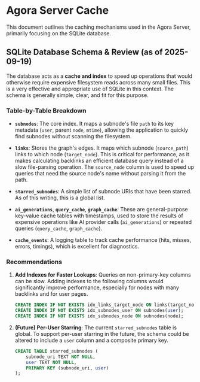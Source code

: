 # Agora Server Cache

This document outlines the caching mechanisms used in the Agora Server, primarily focusing on the SQLite database.

## SQLite Database Schema & Review (as of 2025-09-19)

The database acts as a **cache and index** to speed up operations that would otherwise require expensive filesystem reads across many small files. This is a very effective and appropriate use of SQLite in this context. The schema is generally simple, clear, and fit for this purpose.

### Table-by-Table Breakdown

-   **`subnodes`**: The core index. It maps a subnode's file `path` to its key metadata (`user`, parent `node`, `mtime`), allowing the application to quickly find subnodes without scanning the filesystem.

-   **`links`**: Stores the graph's edges. It maps which subnode (`source_path`) links to which node (`target_node`). This is critical for performance, as it makes calculating backlinks an efficient database query instead of a slow file-parsing operation. The `source_node` column is used to speed up queries that need the source node's name without parsing it from the path.

-   **`starred_subnodes`**: A simple list of subnode URIs that have been starred. As of this writing, this is a global list.

-   **`ai_generations`**, **`query_cache`**, **`graph_cache`**: These are general-purpose key-value cache tables with timestamps, used to store the results of expensive operations like AI provider calls (`ai_generations`) or repeated queries (`query_cache`, `graph_cache`).

-   **`cache_events`**: A logging table to track cache performance (hits, misses, errors, timings), which is excellent for diagnostics.

### Recommendations

1.  **Add Indexes for Faster Lookups**: Queries on non-primary-key columns can be slow. Adding indexes to the following columns would significantly improve performance, especially for nodes with many backlinks and for user pages.
    ```sql
    CREATE INDEX IF NOT EXISTS idx_links_target_node ON links(target_node);
    CREATE INDEX IF NOT EXISTS idx_subnodes_user ON subnodes(user);
    CREATE INDEX IF NOT EXISTS idx_subnodes_node ON subnodes(node);
    ```

2.  **(Future) Per-User Starring**: The current `starred_subnodes` table is global. To support per-user starring in the future, the schema could be altered to include a `user` column and a composite primary key.
    ```sql
    CREATE TABLE starred_subnodes (
        subnode_uri TEXT NOT NULL,
        user TEXT NOT NULL,
        PRIMARY KEY (subnode_uri, user)
    );
    ```